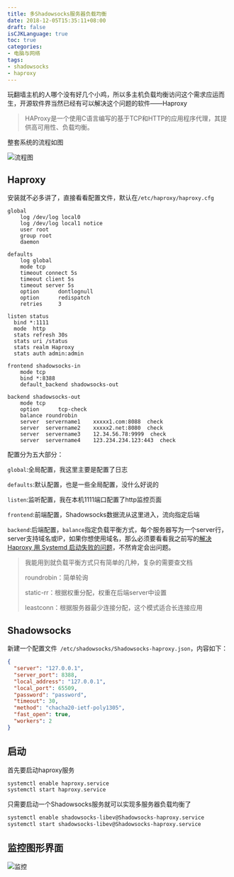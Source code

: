 ```yaml
---
title: 多Shadowsocks服务器负载均衡
date: 2018-12-05T15:35:11+08:00
draft: false
isCJKLanguage: true
toc: true
categories:
- 电脑与网络
tags:
- shadowsocks
- haproxy
---
```



玩翻墙主机的人哪个没有好几个小鸡，所以多主机负载均衡访问这个需求应运而生，开源软件界当然已经有可以解决这个问题的软件——Haproxy

> HAProxy是一个使用C语言编写的基于TCP和HTTP的应用程序代理，其提供高可用性、负载均衡。



整套系统的流程如图

![流程图](https://chenwrt.com:843/uploads/big/154bf52001d49ea005f8133b58962980.jpg)

## Haproxy

安装就不必多讲了，直接看看配置文件，默认在`/etc/haproxy/haproxy.cfg `

```
global
    log /dev/log local0
    log /dev/log local1 notice
    user root
    group root
    daemon

defaults
    log global
    mode tcp
    timeout connect 5s
    timeout client 5s
    timeout server 5s
    option      dontlognull
    option      redispatch
    retries     3

listen status
  bind *:1111
  mode  http
  stats refresh 30s
  stats uri /status
  stats realm Haproxy    
  stats auth admin:admin

frontend shadowsocks-in
    mode tcp
    bind *:8388
    default_backend shadowsocks-out

backend shadowsocks-out
    mode tcp
    option      tcp-check
    balance roundrobin
    server  servername1    xxxxx1.com:8088  check
    server  servername2    xxxxx2.net:8080  check
    server  servername3    12.34.56.78:9999  check
    server  servername4    123.234.234.123:443  check

```

配置分为五大部分：

`global`:全局配置，我这里主要是配置了日志

`defaults`:默认配置，也是一些全局配置，没什么好说的

`listen`:监听配置，我在本机1111端口配置了http监控页面

`frontend`:前端配置，Shadowsocks数据流从这里进入，流向指定后端

`backend`:后端配置，`balance`指定负载平衡方式，每个服务器写为一个server行，server支持域名或IP，如果你想使用域名，那么必须要看看我之前写的[解决 Haproxy 用 Systemd 启动失败的问题](https://www.solarck.com/systemd-wait-network-online.html)，不然肯定会出问题。

> 我能用到就负载平衡方式只有简单的几种，复杂的需要查文档
>
> roundrobin：简单轮询
>
> static-rr：根据权重分配，权重在后端server中设置
>
> leastconn：根据服务器最少连接分配，这个模式适合长连接应用






## Shadowsocks

新建一个配置文件` /etc/shadowsocks/Shadowsocks-haproxy.json`，内容如下：

```json
{
  "server": "127.0.0.1",
  "server_port": 8388,
  "local_address": "127.0.0.1",
  "local_port": 65509,
  "password": "password",
  "timeout": 30,
  "method": "chacha20-ietf-poly1305",
  "fast_open": true,
  "workers": 2
}

```



## 启动

首先要启动haproxy服务
```bash
systemctl enable haproxy.service
systemctl start haproxy.service
```



只需要启动一个Shadowsocks服务就可以实现多服务器负载均衡了

```bash
systemctl enable shadowsocks-libev@Shadowsocks-haproxy.service
systemctl start shadowsocks-libev@Shadowsocks-haproxy.service
```



## 监控图形界面

![监控](https://chenwrt.com:843/uploads/big/f4111569c24e22374b98a4e24bb310b2.jpg)

